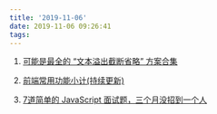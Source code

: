 ```yaml
---
title: '2019-11-06'
date: 2019-11-06 09:26:41
tags:
---
```


1. [可能是最全的 “文本溢出截断省略” 方案合集](https://juejin.im/post/5dc15b35f265da4d432a3d10)

2. [前端常用功能小计(持续更新)](https://juejin.im/post/5dc0d651e51d45124a53a6da)

3. [7道简单的 JavaScript 面试题，三个月没招到一个人](https://juejin.im/post/5dbe818a6fb9a0203c34e4bb)